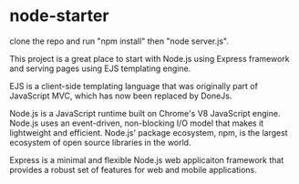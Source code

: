# node-starter
clone the repo and run "npm install" then "node server.js".

This project is a great place to start with Node.js using Express framework and serving pages using EJS templating engine. 

EJS is a client-side templating language that was originally part of JavaScript MVC, which has now been replaced by DoneJs.

Node.js is a JavaScript runtime built on Chrome's V8 JavaScript engine. Node.js uses an event-driven, non-blocking I/O model that makes it lightweight and efficient. Node.js' package ecosystem, npm, is the largest ecosystem of open source libraries in the world. 

Express is a minimal and flexible Node.js web applicaiton framework that provides a robust set of features for web and mobile applications.
